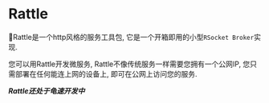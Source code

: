 # Rattle

:snake:Rattle是一个http风格的服务工具包, 它是一个开箱即用的小型`RSocket Broker`实现.

您可以用Rattle开发微服务, Rattle不像传统服务一样需要您拥有一个公网IP, 您只需部署在任何能连上网的设备上, 即可在公网上访问您的服务. 

***Rattle还处于龟速开发中***



